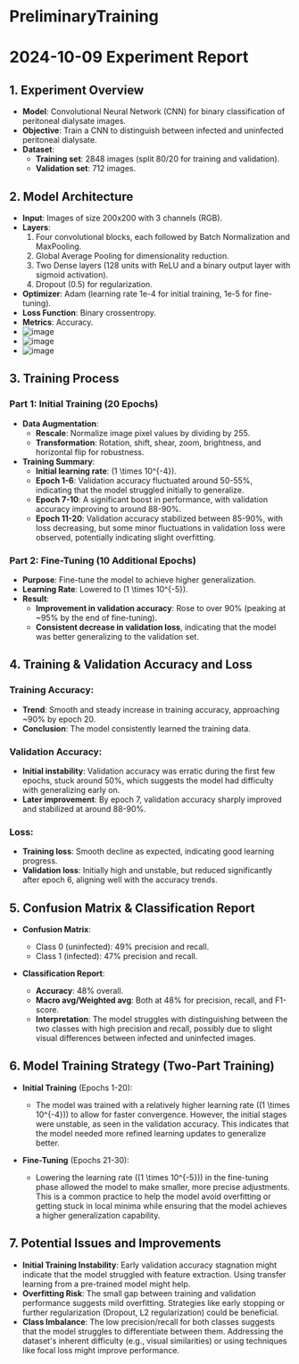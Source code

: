 # PreliminaryTraining
# 2024-10-09 Experiment Report

## 1. Experiment Overview
- **Model**: Convolutional Neural Network (CNN) for binary classification of peritoneal dialysate images.
- **Objective**: Train a CNN to distinguish between infected and uninfected peritoneal dialysate.
- **Dataset**: 
  - **Training set**: 2848 images (split 80/20 for training and validation).
  - **Validation set**: 712 images.

## 2. Model Architecture
- **Input**: Images of size 200x200 with 3 channels (RGB).
- **Layers**:
  1. Four convolutional blocks, each followed by Batch Normalization and MaxPooling.
  2. Global Average Pooling for dimensionality reduction.
  3. Two Dense layers (128 units with ReLU and a binary output layer with sigmoid activation).
  4. Dropout (0.5) for regularization.
- **Optimizer**: Adam (learning rate 1e-4 for initial training, 1e-5 for fine-tuning).
- **Loss Function**: Binary crossentropy.
- **Metrics**: Accuracy.
- ![image](https://github.com/user-attachments/assets/9cabad2a-3741-4f14-8aba-45c76605aa68)
- ![image](https://github.com/user-attachments/assets/efb9dc03-7a45-45cc-9b67-a5834fd88ae0)
- ![image](https://github.com/user-attachments/assets/b4f692bc-8d2a-4d3b-b35d-aa1f2ff90294)


## 3. Training Process
### Part 1: Initial Training (20 Epochs)
- **Data Augmentation**:
  - **Rescale**: Normalize image pixel values by dividing by 255.
  - **Transformation**: Rotation, shift, shear, zoom, brightness, and horizontal flip for robustness.
- **Training Summary**:
  - **Initial learning rate**: \(1 \times 10^{-4}\).
  - **Epoch 1-6**: Validation accuracy fluctuated around 50-55%, indicating that the model struggled initially to generalize.
  - **Epoch 7-10**: A significant boost in performance, with validation accuracy improving to around 88-90%.
  - **Epoch 11-20**: Validation accuracy stabilized between 85-90%, with loss decreasing, but some minor fluctuations in validation loss were observed, potentially indicating slight overfitting.

### Part 2: Fine-Tuning (10 Additional Epochs)
- **Purpose**: Fine-tune the model to achieve higher generalization.
- **Learning Rate**: Lowered to \(1 \times 10^{-5}\).
- **Result**:
  - **Improvement in validation accuracy**: Rose to over 90% (peaking at ~95% by the end of fine-tuning).
  - **Consistent decrease in validation loss**, indicating that the model was better generalizing to the validation set.

## 4. Training & Validation Accuracy and Loss
### Training Accuracy:
- **Trend**: Smooth and steady increase in training accuracy, approaching ~90% by epoch 20.
- **Conclusion**: The model consistently learned the training data.
  
### Validation Accuracy:
- **Initial instability**: Validation accuracy was erratic during the first few epochs, stuck around 50%, which suggests the model had difficulty with generalizing early on.
- **Later improvement**: By epoch 7, validation accuracy sharply improved and stabilized at around 88-90%.

### Loss:
- **Training loss**: Smooth decline as expected, indicating good learning progress.
- **Validation loss**: Initially high and unstable, but reduced significantly after epoch 6, aligning well with the accuracy trends.

## 5. Confusion Matrix & Classification Report
- **Confusion Matrix**:
  - Class 0 (uninfected): 49% precision and recall.
  - Class 1 (infected): 47% precision and recall.
  
- **Classification Report**:
  - **Accuracy**: 48% overall.
  - **Macro avg/Weighted avg**: Both at 48% for precision, recall, and F1-score.
  - **Interpretation**: The model struggles with distinguishing between the two classes with high precision and recall, possibly due to slight visual differences between infected and uninfected images.

## 6. Model Training Strategy (Two-Part Training)
- **Initial Training** (Epochs 1-20):
  - The model was trained with a relatively higher learning rate (\(1 \times 10^{-4}\)) to allow for faster convergence. However, the initial stages were unstable, as seen in the validation accuracy. This indicates that the model needed more refined learning updates to generalize better.
  
- **Fine-Tuning** (Epochs 21-30):
  - Lowering the learning rate (\(1 \times 10^{-5}\)) in the fine-tuning phase allowed the model to make smaller, more precise adjustments. This is a common practice to help the model avoid overfitting or getting stuck in local minima while ensuring that the model achieves a higher generalization capability.

## 7. Potential Issues and Improvements
- **Initial Training Instability**: Early validation accuracy stagnation might indicate that the model struggled with feature extraction. Using transfer learning from a pre-trained model might help.
- **Overfitting Risk**: The small gap between training and validation performance suggests mild overfitting. Strategies like early stopping or further regularization (Dropout, L2 regularization) could be beneficial.
- **Class Imbalance**: The low precision/recall for both classes suggests that the model struggles to differentiate between them. Addressing the dataset's inherent difficulty (e.g., visual similarities) or using techniques like focal loss might improve performance.
